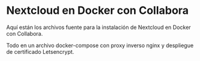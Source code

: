 # Nextcloud en Docker con Collabora
Aquí están los archivos fuente para la instalación de Nextcloud en Docker con Collabora.

Todo en un archivo docker-compose con proxy inverso nginx y despliegue de certificado Letsencrypt.


